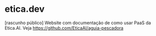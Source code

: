 # etica.dev
[rascunho público] Website com documentação de como usar PaaS da Etica.AI. Veja https://github.com/EticaAI/aguia-pescadora
